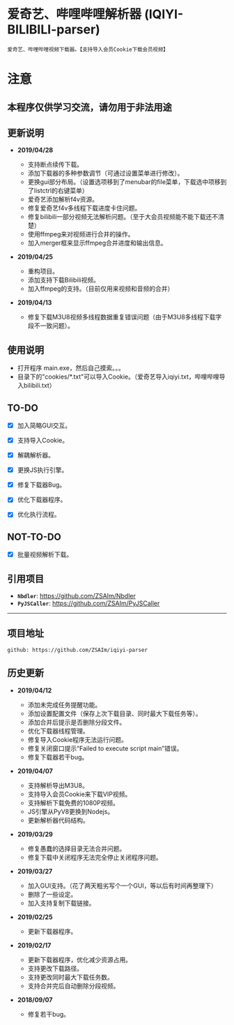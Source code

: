 # 爱奇艺、哔哩哔哩解析器 (IQIYI-BILIBILI-parser)

	爱奇艺、哔哩哔哩视频下载器。【支持导入会员Cookie下载会员视频】

# 注意
## 本程序仅供学习交流，请勿用于非法用途


## 更新说明
* **2019/04/28**
	* 支持断点续传下载。
	* 添加下载器的多种参数调节（可通过设置菜单进行修改）。
	* 更换gui部分布局。（设置选项移到了menubar的file菜单，下载选中项移到了listctrl的右键菜单）
	* 爱奇艺添加解析f4v资源。
	* 修复爱奇艺f4v多线程下载进度卡住问题。
	* 修复bilibili一部分视频无法解析问题。（至于大会员视频能不能下载还不清楚）
	* 使用ffmpeg来对视频进行合并的操作。
	* 加入merger框来显示ffmpeg合并进度和输出信息。
	
* **2019/04/25**
	* 重构项目。
	* 添加支持下载Bilibili视频。
	* 加入ffmpeg的支持。（目前仅用来视频和音频的合并）
	
* **2019/04/13**
	* 修复下载M3U8视频多线程数据重复错误问题（由于M3U8多线程下载字段不一致问题）。



## 使用说明

* 打开程序 main.exe，然后自己摸索。。。
* 目录下的"cookies/*.txt"可以导入Cookie。（爱奇艺导入iqiyi.txt，哔哩哔哩导入bilibili.txt）


## TO-DO

* [x] 加入简略GUI交互。
* [x] 支持导入Cookie。
* [x] 解耦解析器。
* [x] 更换JS执行引擎。
* [x] 修复下载器Bug。
* [x] 优化下载器程序。
* [x] 优化执行流程。



## NOT-TO-DO

* [x] 批量视频解析下载。


## 引用项目

* __``Nbdler``__: https://github.com/ZSAIm/Nbdler
* __``PyJSCaller``__: https://github.com/ZSAIm/PyJSCaller

***

## 项目地址
	github: https://github.com/ZSAIm/iqiyi-parser

## 历史更新

* **2019/04/12**
	* 添加未完成任务提醒功能。
	* 添加设置配置文件（保存上次下载目录、同时最大下载任务等）。
	* 添加合并后提示是否删除分段文件。
	* 优化下载器线程管理。
	* 修复导入Cookie程序无法运行问题。	
	* 修复关闭窗口提示“Failed to execute script main”错误。
	* 修复下载器若干bug。
	
* **2019/04/07**
	* 支持解析导出M3U8。
	* 支持导入会员Cookie来下载VIP视频。
	* 支持解析下载免费的1080P视频。
	* JS引擎从PyV8更换到Nodejs。
	* 更新解析器代码结构。
	
* **2019/03/29**
	* 修复愚蠢的选择目录无法合并问题。
	* 修复下载中关闭程序无法完全停止关闭程序问题。
	
* **2019/03/27**
	* 加入GUI支持。（花了两天粗劣写个一个GUI，等以后有时间再整理下）
	* 删除了一些设定。
	* 加入支持复制下载链接。  
	
* **2019/02/25**
	* 更新下载器程序。
	
* **2019/02/17**
	* 更新下载器程序，优化减少资源占用。
	* 支持更改下载路径。
	* 支持更改同时最大下载任务数。
	* 支持合并完后自动删除分段视频。
	
* **2018/09/07**
	* 修复若干bug。

